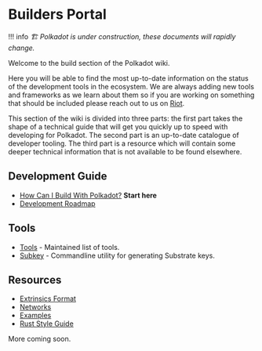 # Builders Portal

!!! info
    _🏗️ Polkadot is under construction, these documents will rapidly change._

Welcome to the build section of the Polkadot wiki.

Here you will be able to find the most up-to-date information
on the status of the development tools in the ecosystem. We are
always adding new tools and frameworks as we learn about them
so if you are working on something that should be included please
reach out to us on [Riot](https://riot.im/app/#/room/#polkadot-watercooler:matrix.org).

This section of the wiki is divided into three parts: the first
part takes the shape of a technical guide that will get you quickly
up to speed with developing for Polkadot. The second part is an
up-to-date catalogue of developer tooling. The third part is a
resource which will contain some deeper technical information
that is not available to be found elsewhere.

## Development Guide

 - [How Can I Build With Polkadot?](./build_with_polkadot.md) **Start here**
 - [Development Roadmap](./dev_roadmap.md)

## Tools

- [Tools](./tools/index.md) - Maintained list of tools.
- [Subkey](./tools/subkey.md) - Commandline utility for generating Substrate keys.

## Resources

 - [Extrinsics Format](./extrinsic-format.md)
 - [Networks](./networks.md)
 - [Examples](./examples/index.md)
 - [Rust Style Guide](./rust-style-guide.md)

More coming soon.
